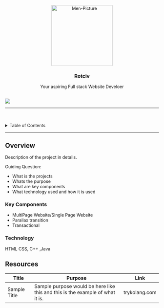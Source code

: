 <a name="readme-top">

<br/>

<br />
<div align="center">
  <a href="https://github.com/VianTibay">
  <!-- TODO: If you want to add logo or banner you can add it here -->
    <img src="#" alt="Men-Picture" width="200" height="199">
  </a>
<!-- TODO: Change Title to the name of the title of your Project -->
  <h3 align="center">Rotciv</h3>
</div>
<!-- TODO: Make a short description -->
<div align="center">
  Your aspiring Full stack Website Develoer
</div>

<br/>

<!-- TODO: Change the zyx-0314 into your github username  -->
<!-- TODO: Change the WD-Template-Project into the same name of your folder -->
![](https://github.com/VianTibay/WD-SEATWORK-2)

---

<br />
<br />

<!-- TODO: If you want to add more layers for your readme -->
<details>
  <summary>Table of Contents</summary>
  <ol>
    <li>
      <a href="#overview">Overview</a>
      <ol>
        <li>
          <a href="#key-components">Key Components</a>
        </li>
        <li>
          <a href="#technology">Technology</a>
        </li>
      </ol>
    </li>
    <li>
      <a href="#rules-and-principles">Rules and Principles</a>
    </li>
    <li>
      <a href="#resources">Resources</a>
    </li>
  </ol>
</details>

---

## Overview

<!-- TODO: To be changed -->
<!-- The following are just sample -->
Description of the project in details.

Guiding Question:
- What is the projects
- Whats the purpose
- What are key components
- What technology used and how it is used
### Key Components
<!-- TODO: List of Key Components -->
<!-- The following are just sample -->
- MultiPage Website/Single Page Website
- Parallax transition
- Transactional

### Technology
<!-- TODO: List of Technology Used -->
HTML CSS, C++ ,Java
## Resources

<!-- TODO: Add References -->
| Title | Purpose | Link |
|-|-|-|
| Sample Title | Sample purpose would be here like this and this is the example of what it is. | trykolang.com |
